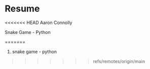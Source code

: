 # Resume
<<<<<<< HEAD
Aaron Connolly

Snake Game - Python

=======
1. snake game - python
>>>>>>> refs/remotes/origin/main
